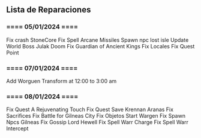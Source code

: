 ## Lista de Reparaciones

### ==== 05/01/2024 ====
Fix crash StoneCore
Fix Spell Arcane Missiles
Spawn npc lost isle
Update World Boss Julak Doom
Fix Guardian of Ancient Kings
Fix Locales
Fix Quest Point

### ==== 07/01/2024 ====
Add Worguen Transform at 12:00 to 3:00 am

### ==== 08/01/2024 ====
Fix Quest A Rejuvenating Touch
Fix Quest Save Krennan Aranas
Fix Sacrifices
Fix Battle for Gilneas City
Fix Objetos Start Wargen
Fix Spawn Npcs Gilneas
Fix Gossip Lord Hewell
Fix Spell Warr Charge
Fix Spell Warr Intercept